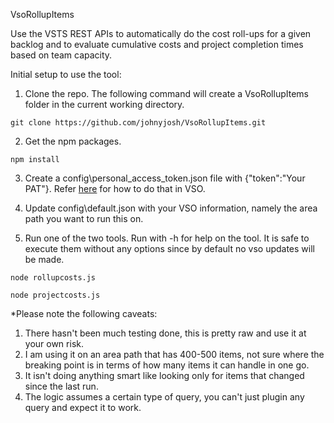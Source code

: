  VsoRollupItems

Use the VSTS REST APIs to automatically do the cost roll-ups for a given backlog and to evaluate cumulative costs and project completion times based on team capacity.

Initial setup to use the tool:
1. Clone the repo. The following command will create a VsoRollupItems folder in the current working directory.
```
git clone https://github.com/johnyjosh/VsoRollupItems.git
```
2. Get the npm packages.
```
npm install
```
3. Create a config\personal_access_token.json file with {"token":"Your PAT"}. Refer [here](https://docs.microsoft.com/en-us/vsts/accounts/use-personal-access-tokens-to-authenticate) for how to do that in VSO.
4. Update config\default.json with your VSO information, namely the area path you want to run this on.

5. Run one of the two tools. Run with -h for help on the tool. It is safe to execute them without any options since by default no vso updates will be made.
```
node rollupcosts.js
```
```
node projectcosts.js
```

*Please note the following caveats:
1. There hasn't been much testing done, this is pretty raw and use it at your own risk.
2. I am using it on an area path that has 400-500 items, not sure where the breaking point is in terms of how many items it can handle in one go.
3. It isn't doing anything smart like looking only for items that changed since the last run.
4. The logic assumes a certain type of query, you can't just plugin any query and expect it to work.
